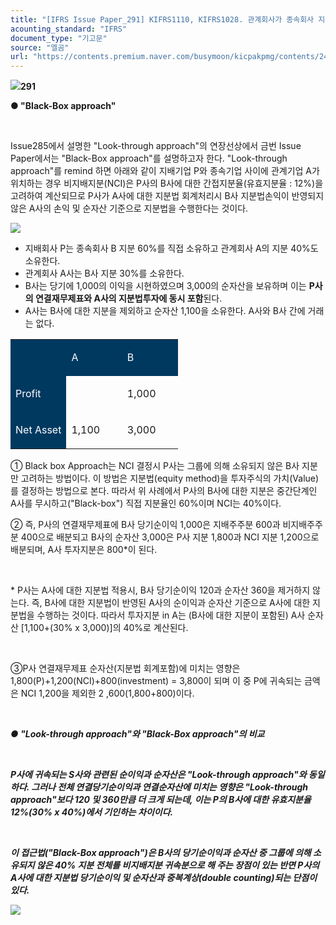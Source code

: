 ```yaml
---
title: "[IFRS Issue Paper_291] KIFRS1110, KIFRS1028. 관계회사가 종속회사 지분 보유시 비지배지분 계산방법②"
acounting_standard: "IFRS"
document_type: "기고문"
source: "엘곰"
url: "https://contents.premium.naver.com/busymoon/kicpakpmg/contents/241114140134614wc"
---
```

![](https://n2.news.naver.com/l.gif?type=content)**291**

**● "Black-Box approach"**

**​**

Issue285에서 설명한 "Look-through approach"의 연장선상에서 금번 Issue Paper에서는 "Black-Box approach"를 설명하고자 한다. "Look-through approach"를 remind 하면 아래와 같이 지배기업 P와 종속기업 사이에 관계기업 A가 위치하는 경우 비지배지분(NCI)은 P사의 B사에 대한 간접지분율(유효지분율 : 12%)을 고려하여 계산되므로 P사가 A사에 대한 지분법 회계처리시 B사 지분법손익이 반영되지 않은 A사의 손익 및 순자산 기준으로 지분법을 수행한다는 것이다.

![](https://dthumb-phinf.pstatic.net/dthumb?src=%22https://scs-phinf.pstatic.net/MjAyNDExMTNfMjU0/MDAxNzMxNDg0NjA5Mjk5.udAjZ1IQ-6cdf5LFrGVigMMdvjoVnFVgfoLSr50bEJ4g.clWvsGkHDI80kAJJe1DDpNQlVmVCM8jnmK0pgxcrHqAg.PNG/image.png?type=w800%22&service=scs&type=w800)

- 지배회사 P는 종속회사 B 지분 60%를 직접 소유하고 관계회사 A의 지분 40%도 소유한다.
- 관계회사 A사는 B사 지분 30%를 소유한다.
- B사는 당기에 1,000의 이익을 시현하였으며 3,000의 순자산을 보유하며 이는 **P사의 연결재무제표와 A사의 지분법투자에 동시 포함**된다.
- A사는 B사에 대한 지분을 제외하고 순자산 1,100을 소유한다. A사와 B사 간에 거래는 없다.

<table style=""><tbody><tr><td colspan="1" rowspan="1" style="width: 33.33%; height: 43.0px;  background-color: #003960;"><div><p style=""><span style="color:#ffffff;">​</span></p></div></td><td colspan="1" rowspan="1" style="width: 33.33%; height: 43.0px;  background-color: #003960;"><div><p style=""><span style="color:#ffffff;">A</span></p></div></td><td colspan="1" rowspan="1" style="width: 33.33%; height: 43.0px;  background-color: #003960;"><div><p style=""><span style="color:#ffffff;">B</span></p></div></td></tr><tr><td colspan="1" rowspan="1" style="width: 33.33%; height: 43.0px;  background-color: #003960;"><div><p style=""><span style="color:#ffffff;">Profit</span></p></div></td><td colspan="1" rowspan="1" style="width: 33.33%; height: 43.0px;  "><div><p style=""><span style="">​</span></p></div></td><td colspan="1" rowspan="1" style="width: 33.33%; height: 43.0px;  "><div><p style=""><span style="">1,000</span></p></div></td></tr><tr><td colspan="1" rowspan="1" style="width: 33.33%; height: 43.0px;  background-color: #003960;"><div><p style=""><span style="color:#ffffff;">Net Asset</span></p></div></td><td colspan="1" rowspan="1" style="width: 33.33%; height: 43.0px;  "><div><p style=""><span style="">1,100</span></p></div></td><td colspan="1" rowspan="1" style="width: 33.33%; height: 43.0px;  "><div><p style=""><span style="">3,000</span></p></div></td></tr></tbody></table>

① Black box Approach는 NCI 결정시 P사는 그룹에 의해 소유되지 않은 B사 지분만 고려하는 방법이다. 이 방법은 지분법(equity method)을 투자주식의 가치(Value)를 결정하는 방법으로 본다. 따라서 위 사례에서 P사의 B사에 대한 지분은 중간단계인 A사를 무시하고("Black-box") 직접 지분율인 60%이며 NCI는 40%이다.

② 즉, P사의 연결재무제표에 B사 당기순이익 1,000은 지배주주분 600과 비지배주주분 400으로 배분되고 B사의 순자산 3,000은 P사 지분 1,800과 NCI 지분 1,200으로 배분되며, A사 투자지분은 800\*이 된다.

​

\* P사는 A사에 대한 지분법 적용시, B사 당기순이익 120과 순자산 360을 제거하지 않는다. 즉, B사에 대한 지분법이 반영된 A사의 순이익과 순자산 기준으로 A사에 대한 지분법을 수행하는 것이다. 따라서 투자지분 in A는 (B사에 대한 지분이 포함된) A사 순자산 \[1,100+(30% x 3,000)\]의 40%로 계산된다.

​

③P사 연결재무제표 순자산(지분법 회계포함)에 미치는 영향은 1,800(P)+1,200(NCI)+800(investment) = 3,800이 되며 이 중 P에 귀속되는 금액은 NCI 1,200을 제외한 2 ,600(1,800+800)이다.

*​*

***● "Look-through approach"와 "Black-Box approach"의 비교***

***​***

***P사에 귀속되는 S사와 관련된 순이익과 순자산은 "Look-through approach"와 동일하다. 그러나 전체 연결당기순이익과 연결순자산에 미치는 영향은 "Look-through approach"보다 120 및 360만큼 더 크게 되는데, 이는 P의 B사에 대한 유효지분율 12%(30% x 40%)에서 기인하는 차이이다.***

***​***

***이 접근법("Black-Box approach")은 B사의 당기순이익과 순자산 중 그룹에 의해 소유되지 않은 40% 지분 전체를 비지배지분 귀속분으로 해 주는 장점이 있는 반면 P사의 A사에 대한 지분법 당기순이익 및 순자산과 중복계상(double counting)되는 단점이 있다.***

![](https://scs-phinf.pstatic.net/MjAyNDExMTRfMTQg/MDAxNzMxNTYwMzkyNjkx.wdIhaP025OmDihiWiwSgUxDmmhERCSun0LZ19EVaQKkg.oYV2GqwReMrAfCiWqaquOVOqlvnUDII6fzO_xfmyX-cg.PNG/image.png?type=w800)

***​***